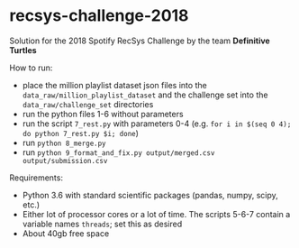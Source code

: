# recsys-challenge-2018

Solution for the 2018 Spotify RecSys Challenge by the team **Definitive Turtles**

How to run:
* place the million playlist dataset json files into the `data_raw/million_playlist_dataset` and the challenge set into the `data_raw/challenge_set` directories
* run the python files 1-6 without parameters
* run the script `7_rest.py` with parameters 0-4 (e.g. `for i in $(seq 0 4); do python 7_rest.py $i; done`)
* run `python 8_merge.py`
* run `python 9_format_and_fix.py output/merged.csv output/submission.csv`

Requirements:
* Python 3.6 with standard scientific packages (pandas, numpy, scipy, etc.)
* Either lot of processor cores or a lot of time. The scripts 5-6-7 contain a variable names `threads`; set this as desired
* About 40gb free space
